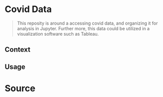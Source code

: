 # Covid Data

> This reposity is around a accessing covid data, and organizing it for analysis in Jupyter. Further more, this data could be utilized in a visualization software such as Tableau.

## Context
<!-- <img src="resources/items.png" alt="drawing" width="300"/> -->

## Usage

# Source